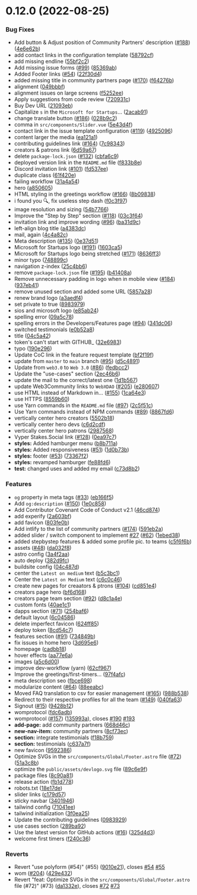 # 0.12.0 (2022-08-25)

### Bug Fixes

- Add button & Adjust position of Community Partners' description ([#188](https://github.com/dev-protocol/clubs/issues/188)) ([4e6e62b](https://github.com/dev-protocol/clubs/commit/4e6e62b51f69d5b7ad50dfdb35d5879669429da7))
- add contact links in the configuration template ([58792cf](https://github.com/dev-protocol/clubs/commit/58792cf4f0388a1d19d46c0490b8b0cf99773627))
- add missing endline ([55bf2c2](https://github.com/dev-protocol/clubs/commit/55bf2c24bb3561fa89942ce84fa6102f21b45086))
- Add missing issue forms ([#99](https://github.com/dev-protocol/clubs/issues/99)) ([85369ab](https://github.com/dev-protocol/clubs/commit/85369ab96a05f90c298468cc96a8e0c1e17d0d4f))
- Added Footer links ([#54](https://github.com/dev-protocol/clubs/issues/54)) ([22f30d4](https://github.com/dev-protocol/clubs/commit/22f30d44b08d059559954b752642669f779dfdcc))
- added missing title in community partners page ([#170](https://github.com/dev-protocol/clubs/issues/170)) ([f64276b](https://github.com/dev-protocol/clubs/commit/f64276bb0ed3cb4a76893bea6a122e431ae6c3bc))
- alignment ([049bbbf](https://github.com/dev-protocol/clubs/commit/049bbbf2895273ffab518a3f521b1fbaaf175d22))
- alignment issues on large screens ([f5252ee](https://github.com/dev-protocol/clubs/commit/f5252ee92e2f255808b2e49617dcb2b33c1d465c))
- Apply suggestions from code review ([720931c](https://github.com/dev-protocol/clubs/commit/720931ca6cf476e2faed53c8618e664ea1769647))
- Buy Dev URL ([21093eb](https://github.com/dev-protocol/clubs/commit/21093eb764c0f49cadb4d620702f3e2a6b8c0b7a))
- Capitalize `s` in the `Microsoft for Startups`... ([2acab91](https://github.com/dev-protocol/clubs/commit/2acab910d4b77c94e57f3ebdfe80b55effb44b25))
- change translate button ([#186](https://github.com/dev-protocol/clubs/issues/186)) ([028b9c2](https://github.com/dev-protocol/clubs/commit/028b9c2c6cb0808e7b3fbba9a2d6ada87f2538b4))
- comma in `src/components/Slider.vue` ([5e43d4f](https://github.com/dev-protocol/clubs/commit/5e43d4f3013639bd4841b5fafd50f1e4bd965086))
- contact link in the issue template configuration ([#119](https://github.com/dev-protocol/clubs/issues/119)) ([4925096](https://github.com/dev-protocol/clubs/commit/4925096519ec7a24114f2951731eaf79367a3f36))
- content larger the media ([ea121a1](https://github.com/dev-protocol/clubs/commit/ea121a1beb6f496c6dd260040a76c1dbdc230511))
- contributing guidelines link ([#164](https://github.com/dev-protocol/clubs/issues/164)) ([7c98343](https://github.com/dev-protocol/clubs/commit/7c9834327279b5a0daee1eefd01c3102c8cb01b7))
- creators & patrons link ([6d59a67](https://github.com/dev-protocol/clubs/commit/6d59a673ff018bf65255adb32f1f25312ef5f5e7))
- delete `package-lock.json` ([#132](https://github.com/dev-protocol/clubs/issues/132)) ([cbfa6c9](https://github.com/dev-protocol/clubs/commit/cbfa6c96ecce9c8808cb0a76d091acc216ae9659))
- deployed version link in the `README.md` file ([f833b8e](https://github.com/dev-protocol/clubs/commit/f833b8e6b8a8a90597fda290c7c1c244ab9f1d07))
- Discord invitation link ([#101](https://github.com/dev-protocol/clubs/issues/101)) ([fd537ee](https://github.com/dev-protocol/clubs/commit/fd537ee56c28300f2431f28aa791755cff2e7b19))
- duplicate class ([61f420e](https://github.com/dev-protocol/clubs/commit/61f420e4648aa7227fd270a36f737ad1fc64c1cc))
- failing workflow ([31a4a54](https://github.com/dev-protocol/clubs/commit/31a4a54e78c93bec8623a0044fe8cc83d53e11a9))
- hero ([a850605](https://github.com/dev-protocol/clubs/commit/a850605aa331b24db85000d628365e09c38d1907))
- HTML styling in the greetings workflow ([#166](https://github.com/dev-protocol/clubs/issues/166)) ([8b09838](https://github.com/dev-protocol/clubs/commit/8b098387922e51ab9833d7b08db57d30403f00c9))
- i found you 🔍, fix useless step dash ([f0c3f97](https://github.com/dev-protocol/clubs/commit/f0c3f97cc344e51bb3dcff84133a05b658c31fd4))
- image resolution and sizing ([54b7766](https://github.com/dev-protocol/clubs/commit/54b7766fe3b7c0194808e236f350005bf5f68a24))
- Improve the "Step by Step" section ([#118](https://github.com/dev-protocol/clubs/issues/118)) ([03c3f64](https://github.com/dev-protocol/clubs/commit/03c3f646b908d3a1fb9b9a39c8f676c3030bc3cd))
- invitation link and improve wording ([#96](https://github.com/dev-protocol/clubs/issues/96)) ([ba31d9c](https://github.com/dev-protocol/clubs/commit/ba31d9c7e6e0330e29f1245ca09b56b61a850910))
- left-align blog title ([a4383dc](https://github.com/dev-protocol/clubs/commit/a4383dc425727bbf7ba1b9e5783b57c96ef08586))
- mail, again ([4c4a82c](https://github.com/dev-protocol/clubs/commit/4c4a82cd4b0d043ae7102d2f993516e272722fce))
- Meta description ([#135](https://github.com/dev-protocol/clubs/issues/135)) ([0e37d51](https://github.com/dev-protocol/clubs/commit/0e37d51663b4b05858c8aa014ee2d85fab4b5a92))
- Microsoft for Startups logo ([#191](https://github.com/dev-protocol/clubs/issues/191)) ([1603ca5](https://github.com/dev-protocol/clubs/commit/1603ca5b1bbb4ee97aa13001804da3603bed72b2))
- Microsoft for Startups logo being stretched ([#171](https://github.com/dev-protocol/clubs/issues/171)) ([8636ff3](https://github.com/dev-protocol/clubs/commit/8636ff33adf413569d120ccc8045b919bd15a4ab))
- minor typo ([748899c](https://github.com/dev-protocol/clubs/commit/748899cd5c12fbc0d01e29b6c292c3d81555bec6))
- navigation z-index ([25c4bb6](https://github.com/dev-protocol/clubs/commit/25c4bb6737bf3711c83c73e111bfcd321e8a4ae3))
- remove `package-lock.json` file ([#195](https://github.com/dev-protocol/clubs/issues/195)) ([b41408a](https://github.com/dev-protocol/clubs/commit/b41408aedbc865b36a7698a65b3e135a657312f4))
- Remove unnecessary padding in logo when in mobile view ([#184](https://github.com/dev-protocol/clubs/issues/184)) ([937eb41](https://github.com/dev-protocol/clubs/commit/937eb414a7866ddd033e605ac2d3fd472b13bf0f))
- remove unused section and added some URL ([5857a28](https://github.com/dev-protocol/clubs/commit/5857a284371ebf744ff9afaacad528aefa6929c0))
- renew brand logo ([a3aedf4](https://github.com/dev-protocol/clubs/commit/a3aedf409edc114ad4827ebd3f85eac33364467e))
- set private to true ([8983979](https://github.com/dev-protocol/clubs/commit/89839796c3254479b0d6d01632c3dff3ee13aedb))
- sios and microsoft logo ([e85ab24](https://github.com/dev-protocol/clubs/commit/e85ab24e0c4f2953fa03009cfef87f3062859f59))
- spelling error ([09a5c78](https://github.com/dev-protocol/clubs/commit/09a5c787b9591d7f2725a0e8c3c19b302cc3cd50))
- spelling errors in the Developers/Features page ([#94](https://github.com/dev-protocol/clubs/issues/94)) ([341dc06](https://github.com/dev-protocol/clubs/commit/341dc0622c78d1c7f6f609b7656da43803040ae5))
- switched testimonials ([e0b52a8](https://github.com/dev-protocol/clubs/commit/e0b52a84e687b0b72be221e1731eb46f6169470e))
- title ([04c5a42](https://github.com/dev-protocol/clubs/commit/04c5a4275307f67cfa69ae020b21220cc94a0a19))
- token's can't start with GITHUB\_ ([32e6983](https://github.com/dev-protocol/clubs/commit/32e6983634d6b3cd7968baf4b1b9870d54afdb51))
- typo ([190e296](https://github.com/dev-protocol/clubs/commit/190e2965b82c5473815eba5f1398e74d430b894f))
- Update CoC link in the feature request template ([bf2f19f](https://github.com/dev-protocol/clubs/commit/bf2f19f38fb64479bbcf882c87af7e4b891591e2))
- update from `master` to `main` branch ([#95](https://github.com/dev-protocol/clubs/issues/95)) ([d5c4891](https://github.com/dev-protocol/clubs/commit/d5c4891a7f9f308690458f69422fcfc10b44c97e))
- Update from `web3.0` to `Web 3.0` ([#86](https://github.com/dev-protocol/clubs/issues/86)) ([fedbcc2](https://github.com/dev-protocol/clubs/commit/fedbcc2c1bc756b4129efd99e5fd880d6e2c6475))
- Update the "use-cases" section ([2ec46b6](https://github.com/dev-protocol/clubs/commit/2ec46b64bf38949b4c31b9ee690e4a9647029901))
- update the mail to the correct/latest one ([1d1b567](https://github.com/dev-protocol/clubs/commit/1d1b5672ab81ba9f46253ae11e67636abfd192d9))
- update Web3Community links to `WebXDAO` ([#205](https://github.com/dev-protocol/clubs/issues/205)) ([e280607](https://github.com/dev-protocol/clubs/commit/e280607455f605b995595925e39c5eb99581d8fe))
- use HTML instead of Markdown in... ([#155](https://github.com/dev-protocol/clubs/issues/155)) ([1ca64e3](https://github.com/dev-protocol/clubs/commit/1ca64e30dbf04be21abb12316b8f00085fbd2f6f))
- use HTTPS ([8559b60](https://github.com/dev-protocol/clubs/commit/8559b600fa55bec63a85a60e505e4d04f1b8e7ed))
- use Yarn commands in the `README.md` file ([#97](https://github.com/dev-protocol/clubs/issues/97)) ([2c5f51c](https://github.com/dev-protocol/clubs/commit/2c5f51c757607b1032ade8cc20f64d37a244d32c))
- Use Yarn commands instead of NPM commands ([#89](https://github.com/dev-protocol/clubs/issues/89)) ([8867fd6](https://github.com/dev-protocol/clubs/commit/8867fd64924f1adbca07864db12e27231c00ad76))
- vertically center hero creators ([5502b18](https://github.com/dev-protocol/clubs/commit/5502b18e76fddf7ba522b2da24b4ce4f9391ba6e))
- vertically center hero devs ([c6d2cdf](https://github.com/dev-protocol/clubs/commit/c6d2cdf0b9bb5ca881ca674dbe28b482b0f9b400))
- vertically center hero patrons ([2987568](https://github.com/dev-protocol/clubs/commit/298756809bf1f4545d36effaf1b39fde9199ff52))
- Vyper Stakes.Social link ([#128](https://github.com/dev-protocol/clubs/issues/128)) ([0ea97c7](https://github.com/dev-protocol/clubs/commit/0ea97c7d0fca31b53213cc651e8d8496c2fbffe7))
- **styles:** Added hamburger menu ([b8b711a](https://github.com/dev-protocol/clubs/commit/b8b711a7856b9faf29193042af304795bd356048))
- **styles:** Added responsiveness ([#51](https://github.com/dev-protocol/clubs/issues/51)) ([1d0b73b](https://github.com/dev-protocol/clubs/commit/1d0b73be27668980ba14cab5969c2f191c345d20))
- **styles:** footer ([#53](https://github.com/dev-protocol/clubs/issues/53)) ([73367f2](https://github.com/dev-protocol/clubs/commit/73367f26e016d2876438593312da8fb8581e383e))
- **styles:** revamped hamburger ([fe88fd6](https://github.com/dev-protocol/clubs/commit/fe88fd6eeb7dfec4e79d92d3132f3848ccce36e7))
- **test:** changed uses and added my email ([c73d8b2](https://github.com/dev-protocol/clubs/commit/c73d8b2ceba9b9125c1542f6b9f7d865b5163111))

### Features

- `og` property in meta tags ([#33](https://github.com/dev-protocol/clubs/issues/33)) ([eb166f5](https://github.com/dev-protocol/clubs/commit/eb166f5944fed2eb0338ed0f9468024daa1db89d))
- Add `og:description` ([#150](https://github.com/dev-protocol/clubs/issues/150)) ([1e0c858](https://github.com/dev-protocol/clubs/commit/1e0c85867f55a315f327c1ec40705e5085b2e781))
- Add Contributor Covenant Code of Conduct v2.1 ([46cd874](https://github.com/dev-protocol/clubs/commit/46cd8741a271279239c07d4eb18e58a5285af666))
- add experify ([2a603bf](https://github.com/dev-protocol/clubs/commit/2a603bff3e08c0c763bf4bf33db6f01654d65fe5))
- add favicon ([803fe0b](https://github.com/dev-protocol/clubs/commit/803fe0b6a372d3afc322bbd2b3e52889ebd422bd))
- Add intlify to the list of community partners ([#174](https://github.com/dev-protocol/clubs/issues/174)) ([591eb2a](https://github.com/dev-protocol/clubs/commit/591eb2a3fbc3190920cd79aaa0d4566e424374fb))
- added slider / switch component to implement [#27](https://github.com/dev-protocol/clubs/issues/27) ([#62](https://github.com/dev-protocol/clubs/issues/62)) ([1ebed38](https://github.com/dev-protocol/clubs/commit/1ebed3819a29e2d96240f9e4525a7f576f771ba5))
- added stepbystep features & added some profile pic. to teams ([c5f6f6b](https://github.com/dev-protocol/clubs/commit/c5f6f6b2d364ef4e680264f9e9ff5054882b447e))
- assets ([#48](https://github.com/dev-protocol/clubs/issues/48)) ([da032f8](https://github.com/dev-protocol/clubs/commit/da032f87c6127d8a6521ab49545945362b49b570))
- astro config ([3a4f2aa](https://github.com/dev-protocol/clubs/commit/3a4f2aacf38d82b3d0df364fafbe3d0cd71d6627))
- auto deploy ([382d9fc](https://github.com/dev-protocol/clubs/commit/382d9fc0e2975aad397f3c957e69774a747fc027))
- buildsite config ([04c487d](https://github.com/dev-protocol/clubs/commit/04c487d9615c4ee5b04d8c4d5f10c05e07d1283f))
- center the `Latest on medium` text ([b5c3bc1](https://github.com/dev-protocol/clubs/commit/b5c3bc10f3cd1ecd10724385156e853e33649c35))
- Center the `Latest on Medium` text ([c6c0c46](https://github.com/dev-protocol/clubs/commit/c6c0c461d2dee1a474099f3f1ff475fdd7138c31))
- create new pages for creaators & ptrons ([#104](https://github.com/dev-protocol/clubs/issues/104)) ([cd851e4](https://github.com/dev-protocol/clubs/commit/cd851e4900c16e366435ce7203e71ae59333de3f))
- creators page hero ([bf6d168](https://github.com/dev-protocol/clubs/commit/bf6d1683ef52b2a6929f9bfa825846b932fa68e2))
- creators page team section ([#92](https://github.com/dev-protocol/clubs/issues/92)) ([d8c1a4e](https://github.com/dev-protocol/clubs/commit/d8c1a4e355840f585e979e9db652dbbcf3cbce39))
- custom fonts ([40ae1c1](https://github.com/dev-protocol/clubs/commit/40ae1c1d7ec09931d4632e6d1f7301b1a2e1e183))
- dapps section ([#71](https://github.com/dev-protocol/clubs/issues/71)) ([254baf6](https://github.com/dev-protocol/clubs/commit/254baf6edb2ea8dbed9757a1c7bd867c73bb6ffb))
- default layout ([6c04586](https://github.com/dev-protocol/clubs/commit/6c04586768c0e9c849ad664db236669156e4d8f7))
- delete imperfect favicon ([624ff85](https://github.com/dev-protocol/clubs/commit/624ff859b221240a9f6990abd40ae19922ffe973))
- deploy token ([8cd54c7](https://github.com/dev-protocol/clubs/commit/8cd54c7670adfc7f80c1f4f7a01f6188426b42c3))
- features section ([#91](https://github.com/dev-protocol/clubs/issues/91)) ([734849b](https://github.com/dev-protocol/clubs/commit/734849b944e8200a946155660fce24e9ccec0985))
- fix issues in home hero ([3d695e6](https://github.com/dev-protocol/clubs/commit/3d695e629242ec936c8ac38049655c7869de0728))
- homepage ([cadbb18](https://github.com/dev-protocol/clubs/commit/cadbb181f029cef9f45396e750d37c91ed2fee7d))
- hover effects ([aa77e6a](https://github.com/dev-protocol/clubs/commit/aa77e6aa927d64fc6819662b7c56c1bc8ff06738))
- images ([a5c6d00](https://github.com/dev-protocol/clubs/commit/a5c6d00e0b2c6710d55010ddb5726e22ff07c312))
- improve dev-workflow (yarn) ([62cf967](https://github.com/dev-protocol/clubs/commit/62cf9678f00c830d4ce09f071704f7b204d892b7))
- Improve the greetings/first-timers... ([97f4afc](https://github.com/dev-protocol/clubs/commit/97f4afc2c87bb135061d78c11a78a085457fd28d))
- meta description seo ([fbce698](https://github.com/dev-protocol/clubs/commit/fbce698a3d2ca02f33ed8f6b13925590e15bcb25))
- modularize content ([#64](https://github.com/dev-protocol/clubs/issues/64)) ([88eeabc](https://github.com/dev-protocol/clubs/commit/88eeabce50200a9d1cdc0a5c69bbeeccc75ada68))
- Moved FAQ translation to csv for easier management ([#165](https://github.com/dev-protocol/clubs/issues/165)) ([988b538](https://github.com/dev-protocol/clubs/commit/988b5383ec91df38a50ba113340bc765d56d6771))
- Redirect to their respective profiles for all the team ([#149](https://github.com/dev-protocol/clubs/issues/149)) ([040fa63](https://github.com/dev-protocol/clubs/commit/040fa63ca4c566887d8a3929d6b7c2a056036d29))
- Signout ([#15](https://github.com/dev-protocol/clubs/issues/15)) ([9428b12](https://github.com/dev-protocol/clubs/commit/9428b121f3ded6a36bf2388242b5a27799a4f65a))
- womprotocol ([fdc6adb](https://github.com/dev-protocol/clubs/commit/fdc6adbbaf8b2c5b0e95057d553c98d745fbaeca))
- womprotocol ([#157](https://github.com/dev-protocol/clubs/issues/157)) ([135993a](https://github.com/dev-protocol/clubs/commit/135993a7eef551d7a09cd36938506ecb9bc95e0c)), closes [#190](https://github.com/dev-protocol/clubs/issues/190) [#193](https://github.com/dev-protocol/clubs/issues/193)
- **add-page:** add community partners ([668d46c](https://github.com/dev-protocol/clubs/commit/668d46c87898ef77f096cb276c04c58c196370ad))
- **new-nav-item:** community partners ([8cf73ec](https://github.com/dev-protocol/clubs/commit/8cf73ec638f38376d2789dcb417d91709b0dd2fa))
- **section:** integrate testimonials ([f18b759](https://github.com/dev-protocol/clubs/commit/f18b759f8f5ec3702afe864b22858ee7316f21e3))
- **section:** testimonials ([c637a7f](https://github.com/dev-protocol/clubs/commit/c637a7f0e81262d5905f29b84e99d22f952fef8e))
- new favicon ([9592386](https://github.com/dev-protocol/clubs/commit/959238670460bf206ebe89d9080722b49095ba27))
- Optimize SVGs in the `src/components/Global/Footer.astro` file ([#72](https://github.com/dev-protocol/clubs/issues/72)) ([51a3c8b](https://github.com/dev-protocol/clubs/commit/51a3c8b69fec1601daee4e7187be40e175f695d6))
- optimize the `public/assets/devlogo.svg` file ([89c6e9f](https://github.com/dev-protocol/clubs/commit/89c6e9f5fa601a41882d532897c5b44034d75374))
- package files ([8c90a81](https://github.com/dev-protocol/clubs/commit/8c90a81512bb5530f944f953f5ad8479effa1801))
- release action ([fb1d778](https://github.com/dev-protocol/clubs/commit/fb1d77835061e8671cd5ee26400c1c1d8a6e0743))
- robots.txt ([18e17de](https://github.com/dev-protocol/clubs/commit/18e17de3a619ad11320c9d8357c911cc0e16b1a8))
- slider links ([c179d57](https://github.com/dev-protocol/clubs/commit/c179d57ed37845545644f89335963c1870e1e51a))
- sticky navbar ([3401946](https://github.com/dev-protocol/clubs/commit/3401946ff4ec50d3776e857be3bd4158a3ed4e12))
- tailwind config ([71041ee](https://github.com/dev-protocol/clubs/commit/71041eede397964776486bf1fd470d7dfa59045b))
- tailwind initialization ([3f0ea25](https://github.com/dev-protocol/clubs/commit/3f0ea2552d7888f8050046bd5880eae9f6414f80))
- Update the contributing guidelines ([0983929](https://github.com/dev-protocol/clubs/commit/098392919f7e9304422609c6a8ba3d7ed1d79d35))
- use cases section ([289ba92](https://github.com/dev-protocol/clubs/commit/289ba929c817419874a8520d3d1051907a4d2df2))
- Use the latest version for GitHub actions ([#16](https://github.com/dev-protocol/clubs/issues/16)) ([325d4d3](https://github.com/dev-protocol/clubs/commit/325d4d3d9919ed339c75f6f64bcd1a85e39b61d8))
- welcome first timers ([f240c36](https://github.com/dev-protocol/clubs/commit/f240c36959ccd8c5e0d3259ed33b12983e5b11ea))

### Reverts

- Revert "use polyform (#54)" (#55) ([9010e21](https://github.com/dev-protocol/clubs/commit/9010e21d5b75b0bf570a1d8439aa3879fa029644)), closes [#54](https://github.com/dev-protocol/clubs/issues/54) [#55](https://github.com/dev-protocol/clubs/issues/55)
- wom ([#204](https://github.com/dev-protocol/clubs/issues/204)) ([429e432](https://github.com/dev-protocol/clubs/commit/429e4328f5e77cd3b52a9b68222d2b7cae10daee))
- Revert "feat: Optimize SVGs in the `src/components/Global/Footer.astro` file (#72)" (#73) ([da1332e](https://github.com/dev-protocol/clubs/commit/da1332e02109292e536d46126e8ea0edf0504c87)), closes [#72](https://github.com/dev-protocol/clubs/issues/72) [#73](https://github.com/dev-protocol/clubs/issues/73)
